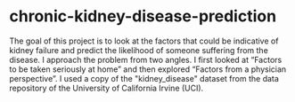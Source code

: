 # chronic-kidney-disease-prediction
The goal of this project is to look at the factors that could be indicative of kidney failure and predict the likelihood of someone suffering from the disease. I approach the problem from two angles. I first looked at “Factors to be taken seriously at home” and then explored “Factors from a physician perspective”. I used a copy of the "kidney_disease" dataset from the data repository of the University of California Irvine (UCI). 
